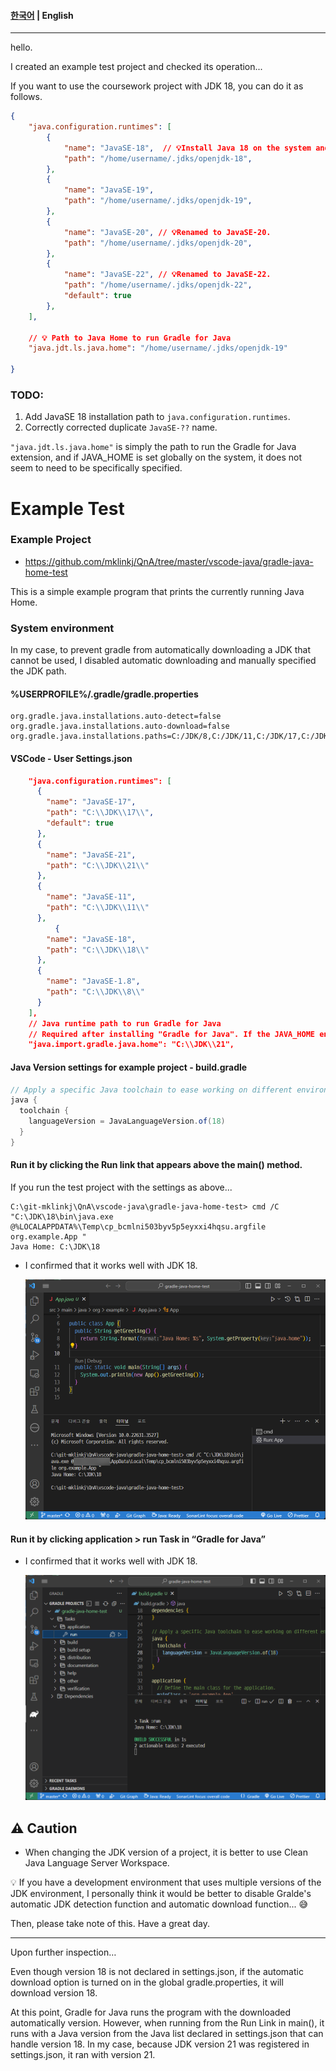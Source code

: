 #### [한국어](README-ko.md) | **English**

---

hello.

I created an example test project and checked its operation...


If you want to use the coursework project with JDK 18, you can do it as follows.

```json
{
    "java.configuration.runtimes": [
        { 
            "name": "JavaSE-18",  // 💡Install Java 18 on the system and add the path
            "path": "/home/username/.jdks/openjdk-18",
        },
        {
            "name": "JavaSE-19",
            "path": "/home/username/.jdks/openjdk-19",
        },
        {
            "name": "JavaSE-20", // 💡Renamed to JavaSE-20.
            "path": "/home/username/.jdks/openjdk-20",
        },
        {
            "name": "JavaSE-22", // 💡Renamed to JavaSE-22.
            "path": "/home/username/.jdks/openjdk-22",
            "default": true
        },
    ],

    // 💡 Path to Java Home to run Gradle for Java
    "java.jdt.ls.java.home": "/home/username/.jdks/openjdk-19"

}
```



### TODO:

1. Add JavaSE 18 installation path to `java.configuration.runtimes`.
2. Correctly corrected duplicate `JavaSE-??` name.



`"java.jdt.ls.java.home"` is simply the path to run the Gradle for Java extension, and if JAVA_HOME is set globally on the system, it does not seem to need to be specifically specified.



# Example Test

### Example Project

* https://github.com/mklinkj/QnA/tree/master/vscode-java/gradle-java-home-test

This is a simple example program that prints the currently running Java Home.



### System environment

In my case, to prevent gradle from automatically downloading a JDK that cannot be used, I disabled automatic downloading and manually specified the JDK path.

#### **%USERPROFILE%/.gradle/gradle.properties**

```properties
org.gradle.java.installations.auto-detect=false
org.gradle.java.installations.auto-download=false
org.gradle.java.installations.paths=C:/JDK/8,C:/JDK/11,C:/JDK/17,C:/JDK/18,C:/JDK/21
```



#### VSCode - User Settings.json

```json
    "java.configuration.runtimes": [
      {
        "name": "JavaSE-17",
        "path": "C:\\JDK\\17\\",
        "default": true
      },
      {
        "name": "JavaSE-21",
        "path": "C:\\JDK\\21\\"
      },
      {
        "name": "JavaSE-11",
        "path": "C:\\JDK\\11\\"
      },
		  {
        "name": "JavaSE-18",
        "path": "C:\\JDK\\18\\"
      },
      {
        "name": "JavaSE-1.8",
        "path": "C:\\JDK\\8\\"
      }
    ],
    // Java runtime path to run Gradle for Java
    // Required after installing "Gradle for Java". If the JAVA_HOME environment variable is set globally on the system, it does not need to be set.
    "java.import.gradle.java.home": "C:\\JDK\\21",
```



#### Java Version settings for example project - build.gradle

```groovy
// Apply a specific Java toolchain to ease working on different environments.
java {
  toolchain {
    languageVersion = JavaLanguageVersion.of(18)
  }
}
```



#### Run it by clicking the Run link that appears above the main() method.

If you run the test project with the settings as above...

```
C:\git-mklinkj\QnA\vscode-java\gradle-java-home-test> cmd /C "C:\JDK\18\bin\java.exe @%LOCALAPPDATA%\Temp\cp_bcmlni503byv5p5eyxxi4hqsu.argfile org.example.App "
Java Home: C:\JDK\18
```

* I confirmed that it works well with JDK 18.

  ![image-20240428182053968](documents/image-20240428182053968.png)



#### Run it by clicking application > run Task in “Gradle for Java”

* I confirmed that it works well with JDK 18.

  ![image-20240428181800400](documents/image-20240428181800400.png)





## ⚠️ Caution

* When changing the JDK version of a project, it is better to use Clean Java Language Server Workspace.

  

💡 If you have a development environment that uses multiple versions of the JDK environment, I personally think it would be better to disable Gralde's automatic JDK detection function and automatic download function... 😅



Then, please take note of this. Have a great day.



---

Upon further inspection…

Even though version 18 is not declared in settings.json, if the automatic download option is turned on in the global gradle.properties, it will download version 18.

At this point, Gradle for Java  runs the program with the downloaded automatically version.
However, when running from the Run Link in main(), it runs with a Java version from the Java list declared in settings.json that can handle version 18.
In my case, because JDK version 21 was registered in settings.json, it ran with version 21.

